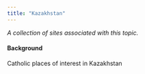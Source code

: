 ```yaml
---
title: "Kazakhstan"
---
```



*A collection of sites associated with this topic.*

#### Background

Catholic places of interest in Kazakhstan


